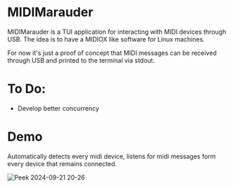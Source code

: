 # MIDIMarauder
MIDIMarauder is a TUI application for interacting with MIDI devices through USB. The idea is to have a MIDIOX like software for Linux machines.

For now it's just a proof of concept that MIDI messages can be received through USB and printed to the terminal via stdout.



# To Do:

* Develop better concurrency
  
# Demo
Automatically detects every midi device, listens for midi messages form every device that remains connected.


![Peek 2024-09-21 20-26](https://github.com/user-attachments/assets/7c6728ad-ec97-4dfc-843a-ecd79a348b48)
